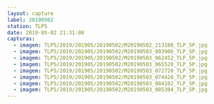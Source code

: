 ```yaml
---
layout: capture
label: 20190502
station: TLP5
date: 2019-05-02 21:31:08
capturas:
  - imagem: TLP5/2019/201905/20190502/M20190502_213108_TLP_5P.jpg
  - imagem: TLP5/2019/201905/20190502/M20190503_003906_TLP_5P.jpg
  - imagem: TLP5/2019/201905/20190502/M20190503_062452_TLP_5P.jpg
  - imagem: TLP5/2019/201905/20190502/M20190503_065528_TLP_5P.jpg
  - imagem: TLP5/2019/201905/20190502/M20190503_072720_TLP_5P.jpg
  - imagem: TLP5/2019/201905/20190502/M20190503_074428_TLP_5P.jpg
  - imagem: TLP5/2019/201905/20190502/M20190503_084102_TLP_5P.jpg
  - imagem: TLP5/2019/201905/20190502/M20190503_085304_TLP_5P.jpg
---
```

